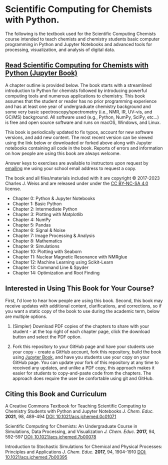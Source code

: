 # Scientific Computing for Chemists with Python.

The following is the textbook used for the Scientific Computing Chemists course intended to teach chemists and chemistry students basic computer programming in Python and Jupyter Notebooks and advanced tools for processing, visualization, and analysis of digital data. 

## [Read Scientific Computing for Chemists with Python (Jupyter Book)](https://weisscharlesj.github.io/SciCompforChemists/)

A chapter outline is provided below. The book starts with a streamlined introduction to Python for chemists followed by introducing powerful computing tools and numerous applications to chemistry. This book assumes that the student or reader has no prior programming experience and has at least one year of undergraduate chemistry background and some very basic spectroscopy/spectrometry (i.e., NMR, IR, UV-vis, and GC/MS) background. All software used (e.g., Python, NumPy, SciPy, etc...) is free and open source software and runs on macOS, Windows, and Linux.

This book is periodically updated to fix typos, account for new software versions, and add new content. The most recent version can be viewed using the link below or downloaded or forked above along with Jupyter notebooks containing all code in the book. Reports of errors and information on how people are using this book are always welcome.

Answer keys to exercises are available to instructors upon request by [emailing](https://www.augie.edu/directory) me using your school email address to request a copy.

The book and all files/materials included with it are copyright © 2017-2023 Charles J. Weiss and are released under under the [CC BY-NC-SA 4.0](https://creativecommons.org/licenses/by-nc-sa/4.0/) license.

* Chapter 0: Python & Jupyter Notebooks
* Chapter 1: Basic Python
* Chapter 2: Intermediate Python
* Chapter 3: Plotting with Matplotlib
* Chapter 4: NumPy
* Chapter 5: Pandas
* Chapter 6: Signal & Noise
* Chapter 7: Image Processing & Analysis
* Chapter 8: Mathematics
* Chapter 9: Simulations
* Chapter 10: Plotting with Seaborn
* Chapter 11: Nuclear Magnetic Resonance with NMRglue
* Chapter 12: Machine Learning using Scikit-Learn
* Chapter 13: Command Line & Spyder
* Chapter 14: Optimization and Root Finding

## Interested in Using This Book for Your Course?

First, I'd love to hear how people are using this book. Second, this book may receive updates with additional content, clarifications, and corrections, so if you want a static copy of the book to use during the academic term, below are multiple options.

1. (Simpler) Download PDF copies of the chapters to share with your student - at the top right of each chapter page, click the download button and select the PDF option.

2. Fork this repository to your GitHub page and have your students use your copy - create a GitHub account, fork this repository, build the book using [Jupyter Book](https://jupyterbook.org/), and have you students use your copy on your GitHub page. You can update your fork of this repository at any time to received any updates, and unlike a PDF copy, this approach makes it easier for students to copy-and-paste code from the chapters. The approach does require the user be confortable using git and GitHub.

## Citing this Book and Curriculum

A Creative Commons Textbook for Teaching Scientific Computing to Chemistry Students with Python and Jupyter Notebooks *J. Chem. Educ.* **2021,** 98, 489-494 [DOI: 10.1021/acs.jchemed.0c01071](https://doi.org/10.1021/acs.jchemed.0c01071)

Scientific Computing for Chemists: An Undergraduate Course in Simulations, Data Processing, and Visualization *J. Chem. Educ.* **2017,** 94, 592-597 [DOI: 10.1021/acs.jchemed.7b00078](http://dx.doi.org/10.1021/acs.jchemed.7b00078)  

Introduction to Stochastic Simulations for Chemical and Physical Processes: Principles and Applications *J. Chem. Educ.* **2017,** 94, 1904-1910 [DOI: 10.1021/acs.jchemed.7b00395](http://dx.doi.org/10.1021/acs.jchemed.7b00395)


